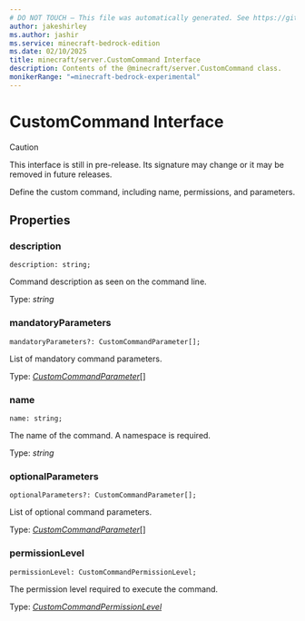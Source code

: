 ```yaml
---
# DO NOT TOUCH — This file was automatically generated. See https://github.com/mojang/minecraftapidocsgenerator to modify descriptions, examples, etc.
author: jakeshirley
ms.author: jashir
ms.service: minecraft-bedrock-edition
ms.date: 02/10/2025
title: minecraft/server.CustomCommand Interface
description: Contents of the @minecraft/server.CustomCommand class.
monikerRange: "=minecraft-bedrock-experimental"
---
```

# CustomCommand Interface

> [!CAUTION]
> This interface is still in pre-release.  Its signature may change or it may be removed in future releases.

Define the custom command, including name, permissions, and parameters.

## Properties

### **description**
`description: string;`

Command description as seen on the command line.

Type: *string*

### **mandatoryParameters**
`mandatoryParameters?: CustomCommandParameter[];`

List of mandatory command parameters.

Type: [*CustomCommandParameter*](CustomCommandParameter.md)[]

### **name**
`name: string;`

The name of the command. A namespace is required.

Type: *string*

### **optionalParameters**
`optionalParameters?: CustomCommandParameter[];`

List of optional command parameters.

Type: [*CustomCommandParameter*](CustomCommandParameter.md)[]

### **permissionLevel**
`permissionLevel: CustomCommandPermissionLevel;`

The permission level required to execute the command.

Type: [*CustomCommandPermissionLevel*](CustomCommandPermissionLevel.md)
